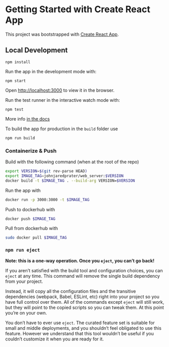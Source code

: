 # Getting Started with Create React App

This project was bootstrapped with [Create React App](https://github.com/facebook/create-react-app).

## Local Development

```
npm install
```

Run the app in the development mode with:

```
npm start
```

Open [http://localhost:3000](http://localhost:3000) to view it in the browser.

Run the test runner in the interactive watch mode with:

```
npm test
```

More info [in the docs](https://facebook.github.io/create-react-app/docs/running-tests)

To build the app for production in the `build` folder use

```
npm run build
```

### Containerize & Push

Build with the following command (when at the root of the repo)

```bash
export VERSION=$(git rev-parse HEAD)
export IMAGE_TAG=johnjaredprater/web_server:$VERSION
docker build -t $IMAGE_TAG . --build-arg VERSION=$VERSION
```

Run the app with

```bash
docker run -p 3000:3000 -t $IMAGE_TAG
```

Push to dockerhub with

```bash
docker push $IMAGE_TAG
```

Pull from dockerhub with

```bash
sudo docker pull $IMAGE_TAG
```

### `npm run eject`

**Note: this is a one-way operation. Once you `eject`, you can’t go back!**

If you aren’t satisfied with the build tool and configuration choices, you can `eject` at any time. This command will remove the single build dependency from your project.

Instead, it will copy all the configuration files and the transitive dependencies (webpack, Babel, ESLint, etc) right into your project so you have full control over them. All of the commands except `eject` will still work, but they will point to the copied scripts so you can tweak them. At this point you’re on your own.

You don’t have to ever use `eject`. The curated feature set is suitable for small and middle deployments, and you shouldn’t feel obligated to use this feature. However we understand that this tool wouldn’t be useful if you couldn’t customize it when you are ready for it.
